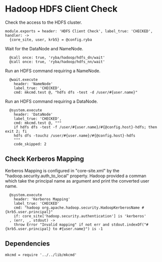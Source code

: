 
# Hadoop HDFS Client Check

Check the access to the HDFS cluster.

    module.exports = header: 'HDFS Client Check', label_true: 'CHECKED', handler: ->
      {core_site, user, krb5} = @config.ryba

Wait for the DataNode and NameNode.

      @call once: true, 'ryba/hadoop/hdfs_dn/wait'
      @call once: true, 'ryba/hadoop/hdfs_nn/wait'

Run an HDFS command requiring a NameNode.

      @wait.execute
        header: 'NameNode'
        label_true: 'CHECKED',
        cmd: mkcmd.test @, "hdfs dfs -test -d /user/#{user.name}"

Run an HDFS command requiring a DataNode.

      @system.execute
        header: 'DataNode'
        label_true: 'CHECKED',
        cmd: mkcmd.test @, """
        if hdfs dfs -test -f /user/#{user.name}/#{@config.host}-hdfs; then exit 2; fi
        hdfs dfs -touchz /user/#{user.name}/#{@config.host}-hdfs
        """
        code_skipped: 2

## Check Kerberos Mapping

Kerberos Mapping is configured in "core-site.xml" by the
"hadoop.security.auth_to_local" property. Hadoop provided a comman which take
the principal name as argument and print the converted user name.

      @system.execute
        header: 'Kerberos Mapping'
        label_true: 'CHECKED'
        cmd: "hadoop org.apache.hadoop.security.HadoopKerberosName #{krb5.user.principal}"
        if: core_site['hadoop.security.authentication'] is 'kerberos'
      , (err, _, stdout) ->
        throw Error "Invalid mapping" if not err and stdout.indexOf("#{krb5.user.principal} to #{user.name}") is -1

## Dependencies

    mkcmd = require '../../lib/mkcmd'
